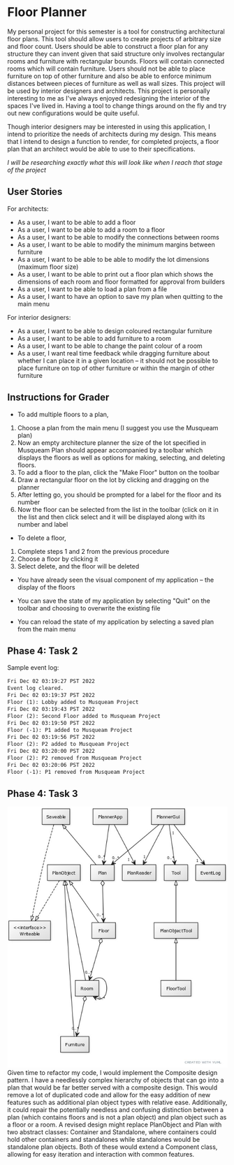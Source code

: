# Floor Planner
My personal project for this semester is a tool for 
constructing architectural floor plans. This tool should allow
users to create projects of arbitrary size and floor count.
Users should be able to construct a floor plan for any structure
they can invent given that said structure only involves rectangular 
rooms and furniture with rectangular bounds. Floors will contain
connected rooms which will contain furniture. Users should not be
able to place furniture on top of other furniture and also be 
able to enforce minimum distances between pieces of furniture
as well as wall sizes. This project will be used by interior 
designers and architects. This project is personally interesting 
to me as I've always enjoyed redesigning the interior of the 
spaces I've lived in. Having a tool to change things around on 
the fly and try out new configurations would be quite useful.

Though interior designers may be interested in using this application, I 
intend to prioritize the needs of architects during my design.
This means that I intend to design a function to render, 
for completed projects, a floor plan that an architect 
would be able to use to their specifications.

_I will be researching exactly what this will look like when I
reach that stage of the project_

## User Stories
For architects:
- As a user, I want to be able to add a floor
- As a user, I want to be able to add a room to a floor
- As a user, I want to be able to modify the connections between rooms
- As a user, I want to be able to modify the minimum margins between furniture
- As a user, I want to be able to be able to modify the lot dimensions
  (maximum floor size)
- As a user, I want to be able to print out a floor plan which shows 
  the dimensions of each room and floor formatted for approval from
  builders
- As a user, I want to be able to load a plan from a file
- As a user, I want to have an option to save my plan when quitting to the main menu

For interior designers:
- As a user, I want to be able to design coloured rectangular furniture
- As a user, I want to be able to add furniture to a room
- As a user, I want to be able to change the paint colour of a room
- As a user, I want real time feedback while dragging furniture about 
  whether I can place it in a given location – it should not be possible to 
  place furniture on top of other furniture or within the margin of other
  furniture

## Instructions for Grader
- To add multiple floors to a plan, 
1. Choose a plan from the main menu (I suggest you use the Musqueam plan)
2. Now an empty architecture planner the size of the lot specified in Musqueam Plan should appear accompanied by a 
   toolbar which displays the floors as well as options for making, selecting, and deleting floors.
3. To add a floor to the plan, click the "Make Floor" button on the toolbar
4. Draw a rectangular floor on the lot by clicking and dragging on the planner
5. After letting go, you should be prompted for a label for the floor and its number
6. Now the floor can be selected from the list in the toolbar (click on it in the list and then click select 
   and it will be displayed along with its number and label

- To delete a floor,
1. Complete steps 1 and 2 from the previous procedure
2. Choose a floor by clicking it
3. Select delete, and the floor will be deleted

- You have already seen the visual component of my application – the display of the floors

- You can save the state of my application by selecting "Quit" on the toolbar and choosing to overwrite the existing
  file
- You can reload the state of my application by selecting a saved plan from the main menu

## Phase 4: Task 2
Sample event log:
```
Fri Dec 02 03:19:27 PST 2022
Event log cleared.
Fri Dec 02 03:19:37 PST 2022
Floor (1): Lobby added to Musqueam Project
Fri Dec 02 03:19:43 PST 2022
Floor (2): Second Floor added to Musqueam Project
Fri Dec 02 03:19:50 PST 2022
Floor (-1): P1 added to Musqueam Project
Fri Dec 02 03:19:56 PST 2022
Floor (2): P2 added to Musqueam Project
Fri Dec 02 03:20:00 PST 2022
Floor (2): P2 removed from Musqueam Project
Fri Dec 02 03:20:06 PST 2022
Floor (-1): P1 removed from Musqueam Project
```

## Phase 4: Task 3
![UML Class Diagram](UML_Design_Diagram.jpg)
Given time to refactor my code, I would implement the Composite
design pattern. I have a needlessly complex hierarchy of 
objects that can go into a plan that would be far better served
with a composite design. This would remove a lot of duplicated
code and allow for the easy addition of new features such as
additional plan object types with relative ease. Additionally,
it could repair the potentially needless and confusing
distinction between a plan (which contains floors and is 
not a plan object) and plan object such as a floor or a room. A
revised design might replace PlanObject and Plan with two 
abstract classes: Container and Standalone, where containers could hold
other containers and standalones while standalones would be
standalone plan objects. Both of these would extend a Component 
class, allowing for easy iteration and interaction with common
features.